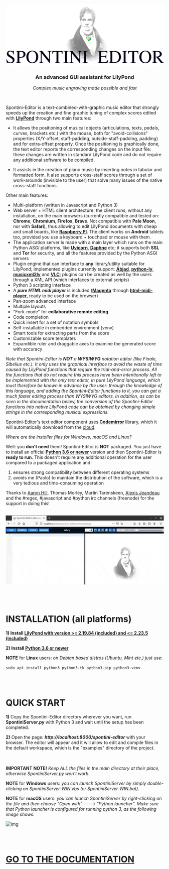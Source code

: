 <p align="center">
    <img src="documentation/images/fulllogo.svg" width="618px" alt="Spontini-Editor logo" />
</p>
<h3 align="center">An advanced GUI assistant for LilyPond</h3>
<p align="center"><i>Complex music engraving made possible and fast</i></p>
<br/>

Spontini-Editor is a text-combined-with-graphic music editor that strongly speeds up the creation and fine graphic tuning of complex scores edited with **[LilyPond](https://lilypond.org)** through two main features:

  * It allows the positioning of musical objects (articulations, texts, pedals, curves, brackets etc.) with the mouse, both for "avoid-collisions" properties (X/Y-offset, staff-padding, outside-staff-padding, padding) and for extra-offset property. Once the positioning is graphically done, the text editor reports the corresponding changes on the input file: these changes are written in standard LilyPond code and do not require any additional software to be compiled.

  * It assists in the creation of piano music by inserting notes in tabular and formatted form. It also supports cross-staff scores through a set of work-arounds (invisible to the user) that solve many issues of the native cross-staff functions.

Other main features:

  * Multi-platform (written in Javascript and Python 3)
  * Web server + HTML client architecture: the client runs, without any installation, on the main browsers (currently compatible and tested on: **Chrome**, **Chromium**, **Firefox**, **Brave**. Not compatible with **Pale Moon**, nor with **Safari**), thus allowing to edit LilyPond documents with cheap and small boards, like **[Raspberry PI](https://www.raspberrypi.org/)**. The client works on **Android** tablets too, provided you use a keyboard + touchpad or mouse with them.
  * The application server is made with a main layer which runs on the main Python *ASGI* platforms, like **[Uvicorn](https://www.uvicorn.org/)**, **[Daphne](https://github.com/django/daphne)** etc; it supports both **SSL** and **Tor** for security, and all the features provided by the Python ASGI servers
  * Plugin engine that can interface to **any** library/utility suitable for LilyPond; implemented plugins currently support: **[Abjad](https://abjad.github.io)**, **[python-ly](https://github.com/frescobaldi/python-ly)**, **[musicxml2ly](https://lilypond.org/doc/v2.21/Documentation/usage/invoking-musicxml2ly)** and **[VLC](https://www.videolan.org/vlc/index.html)**; plugins can be created as well by the users through a XML API (which interfaces to external scripts)
  * Python 3 scripting interface
  * A ***pure HTML midi player*** is included (**[Magenta](https://github.com/magenta/magenta)** through **[html-midi-player](https://github.com/cifkao/html-midi-player)**, ready to be used on the browser)
  * Pan-zoom advanced interface
  * Multiple layouts
  * "Fork-mode" for **collaborative remote editing**
  * Code completion
  * Quick insert for a set of notation symbols
  * Self-installable in embedded environment (venv)
  * Smart tools for extracting parts from the score
  * Customizable score templates
  * Expandible ruler and draggable axes to examine the generated score with accuracy

*Note that Spontini-Editor is **NOT** a **WYSIWYG** notation editor (like Finale, Sibelius etc.). It only uses the graphical interface to avoid the waste of time caused by LilyPond functions that require the trial-and-error process. All the functions that do not require this process have been intentionally left to be implemented with the only text editor, in pure LilyPond language, which must therefore be known in advance by the user: through the knowledge of this language, and adding the Spontini-Editor functions to it, you can get a much faster editing process than WYSIWYG editors. In addition, as can be seen in the documentation below, the conversion of the Spontini-Editor functions into native LilyPond code can be obtained by changing simple strings in the corresponding musical expressions.*

Spontini-Editor's text editor component uses **[Codemirror](https://codemirror.net/)** library, which it will automatically download from the [cloud](https://cdnjs.cloudflare.com).

*Where are the installer files for Windows, macOS and Linux?*

Well: you **don't need** them! Spontini-Editor is **NOT** packaged. You just have to install an official **[Python 3.6 or newer](https://www.python.org/downloads/source)** version and then Spontini-Editor is **ready to run**. This doesn't require any additional operation for the user compared to a packaged application and:

  1) ensures strong compatibility between different operating systems
  2) avoids me (Paolo) to maintain the distribution of the software, which is a very tedious and time-consuming operation

Thanks to [Aaron Hill](https://github.com/seraku24), Thomas Morley, Martin Tarenskeen, [Alexis Jeandeau](https://github.com/jeandeaual) and the #regex, #javascript and #python irc channels (freenode) for the support in doing this!

##
![img](documentation/images/intro.gif)
<br></br><br></br>
# INSTALLATION (all platforms)

**1) Install [LilyPond with version >= 2.19.84 (included) and <= 2.23.5 (included)](http://lilypond.org/unix.html)**

**2) Install [Python 3.6 or newer](https://www.python.org/downloads/source)**

  **NOTE** for **Linux** users: *on Debian based distros (Ubuntu, Mint etc.) just use:*

  ``` sudo apt install python3 python3-tk python3-pip python3-venv ```

<br></br>
# QUICK START

  **1)** Copy the Spontini-Editor directory wherever you want, run **SpontiniServer.py** with Python 3 and wait until the setup has been completed.

  **2)** Open the page: ***http://localhost:8000/spontini-editor*** with your browser. The editor will appear and it will allow to edit and compile files in the default workspace, which is the "examples" directory of the project.

  <br></br>
  **IMPORTANT NOTE!** *Keep ALL the files in the main directory at their place, otherwise SpontiniServer.py won't work*.

  **NOTE** for **Windows** users: *you can launch SpontiniServer by simply double-clicking on SpontiniServer-WIN.vbs (or SpontiniServer-WIN.bat).*

  **NOTE** for **macOS** users: *you can launch SpontiniServer by right-clicking on the file and then choose "Open with" ---> "Python launcher".
    Make sure that Python launcher is configured for running python 3, as the following image shows:*

  ![img](documentation/images/pylauncher.png)


<br></br>
# [GO TO THE DOCUMENTATION](documentation/toc.md)
<br></br>

